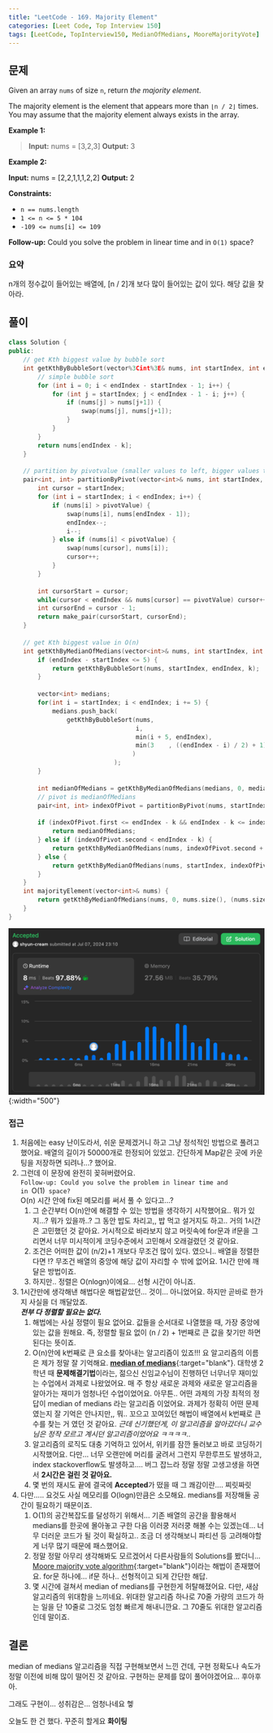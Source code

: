 ```yaml
---
title: "LeetCode - 169. Majority Element"
categories: [Leet Code, Top Interview 150]
tags: [LeetCode, TopInterview150, MedianOfMedians, MooreMajorityVote]
---
```


## 문제

Given an array `nums` of size `n`, return _the majority element_.

The majority element is the element that appears more than `⌊n / 2⌋` times. You may assume that the majority element always exists in the array.

**Example 1:**

> **Input:** nums = [3,2,3]
> **Output:** 3

**Example 2:**

**Input:** nums = [2,2,1,1,1,2,2]
**Output:** 2

**Constraints:**

- `n == nums.length`
- `1 <= n <= 5 * 104`
- `-109 <= nums[i] <= 109`

**Follow-up:** Could you solve the problem in linear time and in `O(1)` space?

### 요약

n개의 정수값이 들어있는 배열에, [n / 2]개 보다 많이 들어있는 값이 있다. 해당 값을 찾아라.

## 풀이

``` c++
class Solution {
public:
    // get Kth biggest value by bubble sort
    int getKthByBubbleSort(vector%3Cint%3E& nums, int startIndex, int endIndex, int k) {
        // simple bubble sort
        for (int i = 0; i < endIndex - startIndex - 1; i++) {
            for (int j = startIndex; j < endIndex - 1 - i; j++) {
                if (nums[j] > nums[j+1]) {
                    swap(nums[j], nums[j+1]);
                }
            }
        }
        return nums[endIndex - k];
    }

    // partition by pivotvalue (smaller values to left, bigger values to right of the pivot)
    pair<int, int> partitionByPivot(vector<int>& nums, int startIndex, int endIndex, int pivotValue) {
        int cursor = startIndex;
        for (int i = startIndex; i < endIndex; i++) {
            if (nums[i] > pivotValue) {
                swap(nums[i], nums[endIndex - 1]);
                endIndex--;
                i--;
            } else if (nums[i] < pivotValue) {
                swap(nums[cursor], nums[i]);
                cursor++;
            }
        }

        int cursorStart = cursor;
        while(cursor < endIndex && nums[cursor] == pivotValue) cursor++;
        int cursorEnd = cursor - 1;
        return make_pair(cursorStart, cursorEnd);
    }

    // get Kth biggest value in O(n)
    int getKthByMedianOfMedians(vector<int>& nums, int startIndex, int endIndex, int k) {
        if (endIndex - startIndex <= 5) {
            return getKthByBubbleSort(nums, startIndex, endIndex, k);
        }

        vector<int> medians;
        for(int i = startIndex; i < endIndex; i += 5) {
            medians.push_back(
                getKthByBubbleSort(nums, 
                                   i,
                                   min(i + 5, endIndex), 
                                   min(3    , ((endIndex - i) / 2) + 1)
                                  )
                             );
        }

        int medianOfMedians = getKthByMedianOfMedians(medians, 0, medians.size(), (medians.size() / 2) + 1);
        // pivot is medianOfMedians
        pair<int, int> indexOfPivot = partitionByPivot(nums, startIndex, endIndex, medianOfMedians); 

        if (indexOfPivot.first <= endIndex - k && endIndex - k <= indexOfPivot.second) {
            return medianOfMedians;
        } else if (indexOfPivot.second < endIndex - k) {
            return getKthByMedianOfMedians(nums, indexOfPivot.second + 1, endIndex, k);
        } else {
            return getKthByMedianOfMedians(nums, startIndex, indexOfPivot.first, k - (endIndex - indexOfPivot.first));
        }
    }
    int majorityElement(vector<int>& nums) {
        return getKthByMedianOfMedians(nums, 0, nums.size(), (nums.size() / 2) + 1);
    }
}
```

![image](/assets/img/2024-07-08-leetcode-169-Majority-Element/Pasted-image-20240708231036.png){:width="500"}

### 접근

1. 처음에는 easy 난이도라서, 쉬운 문제겠거니 하고 그냥 정석적인 방법으로 풀려고 했어요. 배열의 길이가 50000개로 한정되어 있었고. 간단하게 Map같은 곳에 카운팅을 저장하면 되려나...? 했어요.
2. 그런데 이 문장에 완전히 꽂혀버렸어요.  
   `Follow-up: Could you solve the problem in linear time and in `O(1)` space?`  
   O(n) 시간 안에 fix된 메모리를 써서 풀 수 있다고...?
	1. 그 순간부터 O(n)안에 해결할 수 있는 방법을 생각하기 시작했어요.. 뭐가 있지...? 뭐가 있을까..? 그 동안 밥도 차리고,, 밥 먹고 설거지도 하고.. 거의 1시간은 고민했던 것 같아요. 거시적으로 바라보지 않고 머릿속에 for문과 if문을 그리면서 너무 미시적이게 코딩수준에서 고민해서 오래걸렸던 것 같아요.
	2. 조건은 어떠한 값이 (n/2)+1 개보다 무조건 많이 있다. 였으니.. 배열을 정렬한다면 !? 무조건 배열의 중앙에 해당 값이 자리할 수 밖에 없어요. 1시간 만에 깨달은 방법이죠.
	3. 하지만.. 정렬은 O(nlogn)이에요... 선형 시간이 아니죠.
3. 1시간만에 생각해낸 해법다운 해법같았던... 것이... 아니었어요. 하지만 곧바로 한가지 사실을 더 깨달았죠.  
   ***전부 다 정렬할 필요는 없다.***
	1. 해법에는 사실 정렬이 필요 없어요. 값들을 순서대로 나열했을 때, 가장 중앙에 있는 값을 원해요. 즉, 정렬할 필요 없이  (n / 2) + 1번째로 큰 값을 찾기만 하면 된다는 뜻이죠.
	2. O(n)안에 k번째로 큰 요소를 찾아내는 알고리즘이 있죠!!! 요 알고리즘의 이름은 제가 정말 잘 기억해요. [**median of medians**](https://en.wikipedia.org/wiki/Median_of_medians){:target="blank"}. 대학생 2학년 때 **문제해결기법**이라는, 젊으신 신임교수님이 진행하던 너무너무 재미있는 수업에서 과제로 나왔었어요. 매 주 항상 새로운 과제와 새로운 알고리즘을 알아가는 재미가 엄청나던 수업이었어요. 아무튼.. 어떤 과제의 가장 최적의 정답이 median of medians 라는 알고리즘 이었어요. 과제가 정확히 어떤 문제였는지 잘 기억은 안나지만,, 뭐.. 꼬으고 꼬여있던 해법이 배열에서 k번째로 큰 수를 찾는 거 였던 것 같아요. *근데 신기했던게, 이 알고리즘을 알아갔더니 교수님은 정작 모르고 계시던 알고리즘이었어요 ㅋㅋㅋㅋ..*
	3. 알고리즘의 로직도 대충 기억하고 있어서, 위키를 잠깐 둘러보고 바로 코딩하기 시작했어요. 다만... 너무 오랜만에 머리를 굴려서 그런지 무한루프도 발생하고, index stackoverflow도 발생하고.... 버그 잡느라 정말 정말 고생고생을 하면서 **2시간은 걸린 것 같아요.**
	4. 몇 번의 재시도 끝에 결국에 **Accepted**가 떴을 때 그 쾌감이란.... 찌릿짜릿
4. 다만..... 요것도 사실 메모리를 O(logn)만큼은 소모해요. medians를 저장해둘 공간이 필요하기 때문이죠.
	1. O(1)의 공간복잡도를 달성하기 위해서... 기존 배열의 공간을 활용해서 medians를 한곳에 몰아놓고 구한 다음 이러쿵 저러쿵 해볼 수는 있겠는데... 너무 더러운 코드가 될 것이 확실하고.. 조금 더 생각해보니 파티션 등 고려해야할 게 너무 많기 때문에 패스했어요.
	2. 정말 정말 아무리 생각해봐도 모르겠어서 다른사람들의 Solutions를 봤더니... [Moore majority vote algorithm](https://en.wikipedia.org/wiki/Boyer%E2%80%93Moore_majority_vote_algorithm){:target="blank"}이라는 해법이 존재했어요. for문 하나에... if문 하나.. 선형적이고 되게 간단한 해답.
	3. 몇 시간에 걸쳐서 median of medians를 구현한게 허탈해졌어요. 다만, 새삼 알고리즘의 위대함을 느끼네요. 위대한 알고리즘 하나로 70줄 가량의 코드가 하는 일을 단 10줄로 그것도 엄청 빠르게 해내니깐요. 그 70줄도 위대한 알고리즘인데 말이죠.

## 결론

median of medians 알고리즘을 직접 구현해보면서 느낀 건데, 구현 정확도나 속도가 정말 이전에 비해 많이 떨어진 것 같아요. 구현하는 문제를 많이 풀어야겠어요... 후아후아.

그래도 구현이... 성취감은... 엄청나네요 헿

오늘도 한 건 했다. 꾸준히 할게요 **화이팅**